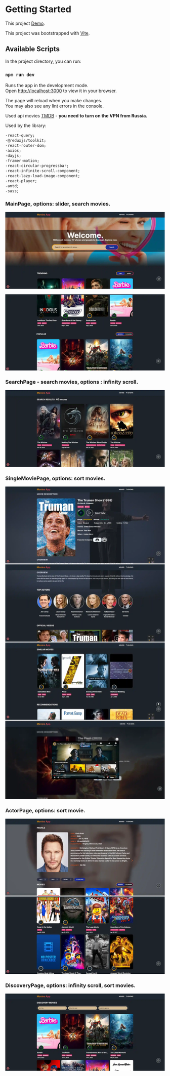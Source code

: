 # Getting Started

This project [Demo](https://konstvb-rep.github.io/movix).

This project was bootstrapped with [Vite](https://github.com/vitejs/vite).

## Available Scripts

In the project directory, you can run:

### `npm run dev`

Runs the app in the development mode.\
Open [http://localhost:3000](http://localhost:3000) to view it in your browser.

The page will reload when you make changes.\
You may also see any lint errors in the console.


Used api movies [TMDB](https://api.themoviedb.org/3/) - <b>you need to turn on the VPN from Russia.</b>

Used by the library:

    -react-query;
    -@reduxjs/toolkit;
    -react-router-dom;
    -axios;
    -dayjs;
    -framer-motion;
    -react-circular-progressbar;
    -react-infinite-scroll-component;
    -react-lazy-load-image-component;
    -react-player;
    -antd;
    -sass;


### MainPage, options: slider, search movies.

![image](./src/assets/MainPage_1.webp)

![image](./src/assets/MainPage_2.webp)

### SearchPage - search movies, options : infinity scroll.

![image](./src/assets/SearchPage.webp)

### SingleMoviePage, options: sort movies.

![image](./src/assets/SingleMoviePage_1.webp)
![image](./src/assets/SingleMoviePage_2.webp)
![image](./src/assets/SingleMoviePage_3.webp)
![image](./src/assets/SingleMoviePage_4.webp)


### ActorPage, options: sort movie.

![image](./src/assets/ActorPage_1.webp)
![image](./src/assets/ActorPage_2.webp)

### DiscoveryPage, options: infinity scroll, sort movies.

![image](src/assets/DiscoveryPage.webp)

